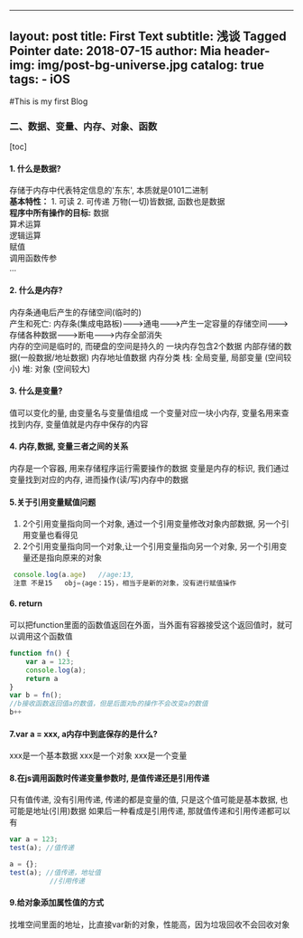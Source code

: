 
---
layout:     post
title:      First Text
subtitle:   浅谈 Tagged Pointer
date:       2018-07-15
author:     Mia
header-img: img/post-bg-universe.jpg
catalog: true
tags:
    - iOS
---

#This is my first Blog
### 二、数据、变量、内存、对象、函数

[toc]
#### **1. 什么是数据?**   
存储于内存中代表特定信息的'东东', 本质就是0101二进制  
**基本特性：**
	1. 可读
	2. 可传递
   万物(一切)皆数据, 函数也是数据   
   **程序中所有操作的目标:** 
   数据     
   算术运算     
   逻辑运算     
   赋值     
   调用函数传参    
   ...
#### **2. 什么是内存?**   
内存条通电后产生的存储空间(临时的)   
产生和死亡: 
内存条(集成电路板)--->通电--->产生一定容量的存储空间--->存储各种数据--->断电--->内存全部消失   
内存的空间是临时的, 而硬盘的空间是持久的   一块内存包含2个数据     内部存储的数据(一般数据/地址数据)     内存地址值数据   内存分类     栈: 全局变量, 局部变量 (空间较小)     堆: 对象 (空间较大)

#### **3. 什么是变量?**  

值可以变化的量, 由变量名与变量值组成   一个变量对应一块小内存, 变量名用来查找到内存, 变量值就是内存中保存的内容
#### **4. 内存,数据, 变量三者之间的关系**   
内存是一个容器, 用来存储程序运行需要操作的数据   变量是内存的标识, 我们通过变量找到对应的内存, 进而操作(读/写)内存中的数据
#### **5.关于引用变量赋值问题** 
1. 2个引用变量指向同一个对象, 通过一个引用变量修改对象内部数据, 另一个引用变量也看得见 
2. 2个引用变量指向同一个对象,让一个引用变量指向另一个对象, 另一个引用变量还是指向原来的对象
```javascript
 console.log(a.age)   //age:13,  
 注意 不是15   obj=｛age：15｝，相当于是新的对象，没有进行赋值操作
 ```
#### **6.  return**
可以把function里面的函数值返回在外面，当外面有容器接受这个返回值时，就可以调用这个函数值
```javascript
function fn() {  
	var a = 123;  
	console.log(a);  
	return a
}
var b = fn();   
//b接收函数返回值a的数值，但是后面对b的操作不会改变a的数值
b++
```
#### **7.var a = xxx, a内存中到底保存的是什么?**
 xxx是一个基本数据
 xxx是一个对象
 xxx是一个变量

#### **8.在js调用函数时传递变量参数时, 是值传递还是引用传递**
 只有值传递, 没有引用传递, 传递的都是变量的值, 只是这个值可能是基本数据, 也可能是地址(引用)数据
 如果后一种看成是引用传递, 那就值传递和引用传递都可以有
```javascript
var a = 123; 
test(a); //值传递

a = {};
test(a); //值传递，地址值
          //引用传递
```
#### **9.给对象添加属性值的方式**
找堆空间里面的地址，比直接var新的对象，性能高，因为垃圾回收不会回收对象




